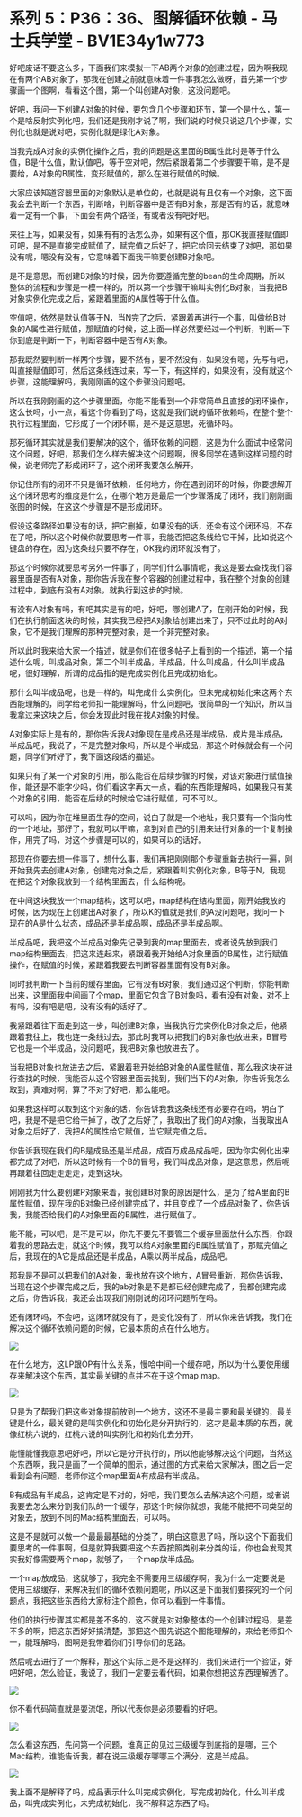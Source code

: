 # 系列 5：P36：36、图解循环依赖 - 马士兵学堂 - BV1E34y1w773

好吧废话不要这么多，下面我们来模拟一下AB两个对象的创建过程，因为啊我现在有两个AB对象了，那我在创建之前就意味着一件事我怎么做呀，首先第一个步骤画一个图啊，看看这个图，第一个叫创建A对象，这没问题吧。

好吧，我问一下创建A对象的时候，要包含几个步骤和环节，第一个是什么，第一个是啥反射实例化吧，我们还是我刚才说了啊，我们说的时候只说这几个步骤，实例化也就是说对吧，实例化就是绿化A对象。

当我完成A对象的实例化操作之后，我的问题是这里面的B属性此时是等于什么值，B是什么值，默认值吧，等于空对吧，然后紧跟着第二个步骤要干嘛，是不是要给，A对象的B属性，变形赋值的，那么在进行赋值的时候。

大家应该知道容器里面的对象默认是单位的，也就是说有且仅有一个对象，这下面我会去判断一个东西，判断啥，判断容器中是否有B对象，那是否有的话，就意味着一定有一个事，下面会有两个路径，有或者没有吧好吧。

来往上写，如果没有，如果有有的话怎么办，如果有这个值，那OK我直接赋值即可吧，是不是直接完成赋值了，赋完值之后好了，把它给回去结束了对吧，那如果没有呢，嗯没有没有，它意味着下面我干嘛要创建B对象吧。

是不是意思，而创建B对象的时候，因为你要遵循完整的bean的生命周期，所以整体的流程和步骤是一模一样的，所以第一个步骤干嘛叫实例化B对象，当我把B对象实例化完成之后，紧跟着里面的A属性等于什么值。

空值吧，依然是默认值等于N，当N完了之后，紧跟着再进行一个事，叫做给B对象的A属性进行赋值，那赋值的时候，这上面一样必然要经过一个判断，判断一下你到底是判断一下，判断容器中是否有A对象。

那我既然要判断一样两个步骤，要不然有，要不然没有，如果没有嗯，先写有吧，叫直接赋值即可，然后这条线连过来，写一下，有这样的，如果没有，没有就这个步骤，这能理解吗，我刚刚画的这个步骤没问题吧。

所以在我刚刚画的这个步骤里面，你能不能看到一个非常简单且直接的闭环操作，这么长吗，小一点，看这个你看到了吗，这就是我们说的循环依赖吗，在整个整个执行过程里面，它形成了一个闭环嘛，是不是这意思，死循环吗。

那死循环其实就是我们要解决的这个，循环依赖的问题，这是为什么面试中经常问这个问题，好吧，那我们怎么样去解决这个问题啊，很多同学在遇到这样问题的时候，说老师完了形成闭环了，这个闭环我要怎么解开。

你记住所有的闭环不只是循环依赖，任何地方，你在遇到闭环的时候，你要想解开这个闭环思考的维度是什么，在哪个地方是最后一个步骤落成了闭环，我们刚刚画张图的时候，在这这个步骤是不是形成闭环。

假设这条路径如果没有的话，把它删掉，如果没有的话，还会有这个闭环吗，不存在了吧，所以这个时候你就要思考一件事，我能否把这条线给它干掉，比如说这个键盘的存在，因为这条线只要不存在，OK我的闭环就没有了。

那这个时候你就要思考另外一件事了，同学们什么事情呢，我这是要去查找我们容器里面是否有A对象，那你告诉我在整个容器的创建过程中，我在整个对象的创建过程中，到底有没有A对象，就执行到这步的时候。

有没有A对象有吗，有吧其实是有的吧，好吧，哪创建A了，在刚开始的时候，我们在执行前面这块的时候，其实我已经把A对象给创建出来了，只不过此时的A对象，它不是我们理解的那种完整对象，是一个非完整对象。

所以此时我来给大家一个描述，就是你们在很多帖子上看到的一个描述，第一个描述什么呢，叫成品对象，第二个叫半成品，半成品，什么叫成品，什么叫半成品呢，很好理解，所谓的成品指的是完成实例化且完成初始化。

那什么叫半成品呢，也是一样的，叫完成什么实例化，但未完成初始化来这两个东西能理解的，同学给老师扣一能理解吗，什么问题吧，很简单的一个知识，所以当我拿过来这块之后，你会发现此时我在找A对象的时候。

A对象实际上是有的，那你告诉我A对象现在是成品还是半成品，成片是半成品，半成品吧，我说了，不是完整对象吗，所以是个半成品，那这个时候就会有一个问题，同学们听好了，我下面这段话的描述。

如果只有了某一个对象的引用，那么能否在后续步骤的时候，对该对象进行赋值操作，能还是不能字少吗，你们看这字再大一点，看的东西能理解吗，如果我只有某个对象的引用，能否在后续的时候给它进行赋值，可不可以。

可以吗，因为你在堆里面生存的空间，说白了就是一个地址，我只要有一个指向性的一个地址，那好了，我就可以干嘛，拿到对自己的引用来进行对象的一个复制操作，用完了吗，对这个步骤是可以的，如果可以的话好。

那现在你要去想一件事了，想什么事，我们再把刚刚那个步骤重新去执行一遍，刚开始我先去创建A对象，创建完对象之后，紧跟着叫实例化对象，B等于N，我现在把这个对象我放到一个结构里面去，什么结构呢。

在中间这块我放一个map结构，这可以吧，map结构在结构里面，刚开始我放的时候，因为现在上创建出A对象了，所以K的值就是我们的A没问题吧，我问一下现在的A是什么状态，成品还是半成品啊，成品还是半成品啊。

半成品吧，我把这个半成品对象先记录到我的map里面去，或者说先放到我们map结构里面去，把这来连起来，紧跟着我开始给A对象里面的B属性，进行赋值操作，在赋值的时候，紧跟着我要去判断容器里面有没有B对象。

同时我判断一下当前的缓存里面，它有没有B对象，我们通过这个判断，你能判断出来，这里面我中间画了个map，里面它包含了B对象吗，看有没有对象，对不上有吗，没有吧是吧，没有没有的话好了。

我紧跟着往下面走到这一步，叫创建B对象，当我执行完实例化B对象之后，他紧跟着我往上，我也连一条线过去，那此时我可以把我们的B对象也放进来，B冒号它也是一个半成品，没问题吧，我把B对象也放进去了。

当我把B对象也放进去之后，紧跟着我开始给B对象的A属性赋值，那么我这块在进行查找的时候，我能否从这个容器里面去找到，我们当下的A对象，你告诉我怎么取到，真难对啊，算了不对了好吧，那么能吧。

如果我这样可以取到这个对象的话，你告诉我我这条线还有必要存在吗，明白了吧，我是不是把它给干掉了，改了之后好了，我取出了我们的A对象，当我取出A对象之后好了，我把A的属性给它赋值，当它赋完值之后。

你告诉我现在我们的B是成品还是半成品，成百万成品成品吧，因为你实例化出来都完成了对吧，所以这时候有一个B的冒号，我们叫成品对象，是这意思，然后呢再跟着往回走走走走，走到这块。

刚刚我为什么要创建P对象来着，我创建B对象的原因是什么，是为了给A里面的B属性赋值，现在我的B对象已经创建完成了，并且变成了一个成品对象了，你告诉我，我能否给我们的A对象里面的B属性，进行赋值了。

能不能，可以吧，是不是可以，你先不要先不要管三个缓存里面放什么东西，你跟着我的思路去走，就这个时候，我可以给A对象里面的B属性赋值了，那赋完值之后，我现在的A它是成品还是半成品，A乘以两半成品，成品吧。

那我是不是可以把我们的A对象，我也放在这个地方，A冒号重新，那你告诉我，当现在这个步骤完成之后，我的ab对象是不是都已经创建完成了，我都创建完成之后，你告诉我，我还会出现我们刚刚说的闭环问题所在吗。

还有闭环吗，不会吧，这闭环就没有了，是变化没有了，所以你来告诉我，我们在解决这个循环依赖问题的时候，它最本质的点在什么地方。



![](img/33ddfccf71515829c4393cf2cd3af9e3_1.png)

在什么地方，这LP跟OP有什么关系，慢哈中间一个缓存吧，所以为什么要使用缓存来解决这个东西，其实最关键的点并不在于这个map map。



![](img/33ddfccf71515829c4393cf2cd3af9e3_3.png)

只是为了帮我们把这些对象提前放到一个地方，这还不是最主要和最关键的，最关键是什么，最关键的是叫实例化和初始化是分开执行的，这才是最本质的东西，就像红桃六说的，红桃六说的叫实例化和初始化去分开。

能懂能懂我意思吧好吧，所以它是分开执行的，所以他能够解决这个问题，当然这个东西啊，我只是画了一个简单的图示，通过图的方式来给大家解决，图之后一定看到会有问题，老师你这个map里面A有成品有半成品。

B有成品有半成品，这肯定是不对的，好吧，我们要怎么去解决这个问题，或者说我要去怎么来分割我们队的一个缓存，那这个时候你就想，我能不能把不同类型的对象去，放到不同的Mac结构里面去，可以吗。

这是不是就可以做一个最最最基础的分类了，明白这意思了吗，所以这个下面我们要思考的一件事啊，但是就算我要把这个东西按照类别来分类的话，你也会发现其实我好像需要两个map，就够了，一个map放半成品。

一个map放成品，这就够了，我完全不需要用三级缓存啊，我为什么一定要说是使用三级缓存，来解决我们的循环依赖问题呢，所以这是下面我们要探究的一个问题点，我把这些东西给大家标注个颜色，你可以看到一件事情。

他们的执行步骤其实都是差不多的，这不就是对对象整体的一个创建过程吗，是差不多的啊，把这东西好好搞清楚，那把这个图先说这个图能理解的，来给老师扣个一，能理解吗，图啊是我带着你们引导你们的思路。

然后呢去进行了一个解释，那这个实际上是不是这样的，我们来进行一个验证，好吧好吧，怎么验证，我说了，我们一定要去看代码，如果你想把这东西理解透了。



![](img/33ddfccf71515829c4393cf2cd3af9e3_5.png)

你不看代码简直就是耍流氓，所以代表你是必须要看的好吧。

![](img/33ddfccf71515829c4393cf2cd3af9e3_7.png)

怎么看这东西，先问第一个问题，谁真正的见过三级缓存到底指的是哪，三个Mac结构，谁能告诉我，都在说三级缓存哪哪三个满分，这是半成品。



![](img/33ddfccf71515829c4393cf2cd3af9e3_9.png)

我上面不是解释了吗，成品表示什么叫完成实例化，写完成初始化，什么叫半成品，叫完成实例化，未完成初始化，我不解释这东西了吗。

